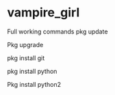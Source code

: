 # vampire_girl
Full working commands
pkg update

Pkg upgrade

pkg install git

pkg install python

Pkg install python2

